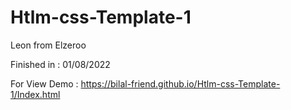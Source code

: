 # Htlm-css-Template-1
  Leon from Elzeroo
  
  Finished in : 01/08/2022
  
  For View Demo : https://bilal-friend.github.io/Htlm-css-Template-1/Index.html
